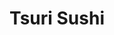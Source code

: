 ---
layout: place
title: "Tsuri Sushi"
permalink: /california/los-angeles/tsuri-sushi.html
stateAbbr: CA
stateName: California
cityName: Los Angeles
seo:
  name: "Tsuri Sushi"
  type: Restaurant
  links: http://www.tsurionmelrose.com/
description: "Tsuri Sushi serves delicious sushi in Los Angeles, California. Try fresh Japanese dishes for a great dining experience. "
place_id: ChIJnVTlKdW4woAR-W0AELGA3S4
photos:
  - name: >-
      places/ChIJnVTlKdW4woAR-W0AELGA3S4/photos/AeeoHcJ4kjPPAPCK2drByFG3wdFlEhzLs-zUdmQrMsSy4C1m7cJLz4KNNMLx0ZOmyagKzTiPd3Ny-I0CwnzQlqBtiWcbWcid_100A5RuJ30rSfC6li3PnoAxa52LMIJsLlahhNR6dQbGuA0goeTocznzGwjEBu34nkVjc3W8L6pbRb9GmHsF12QJRBVRONIqP2Fq77GlSNoR9b5j_vDmdIdz1dQ-AsqJCzSrjfqH3vBNJLOa5cj-SchMQT7__JjZ3RpejSoVvsqKtoqkX6MacHvdckb7wf6G0Z7tD6hmN2MKwKK4Jw
    widthPx: 3953
    heightPx: 3456
    authorAttributions:
      - displayName: Tsuri Sushi
        uri: https://maps.google.com/maps/contrib/114648515043666682785
        photoUri: >-
          https://lh3.googleusercontent.com/a-/ALV-UjVmH1FfVQXuiFZn2mfEC6JAtU-gyqwOhTZnnuyVgmmSv4F8Dlg=s100-p-k-no-mo
    flagContentUri: >-
      https://www.google.com/local/imagery/report/?cb_client=maps_api_places.places_api&image_key=!1e10!2sAF1QipP5fEF3eQC5YXcWUroEfTXgPEa3-KkAl2P3Qp2j&hl=en-US
    googleMapsUri: >-
      https://www.google.com/maps/place//data=!3m4!1e2!3m2!1sAF1QipP5fEF3eQC5YXcWUroEfTXgPEa3-KkAl2P3Qp2j!2e10!4m2!3m1!1s0x80c2b8d529e5549d:0x2edd80b110006df9
  - name: >-
      places/ChIJnVTlKdW4woAR-W0AELGA3S4/photos/AeeoHcJKebNk7vrOaPbLWoy76oEe59TdD0l5sRxUbFsHss-PYSmrLkVANu9moQ634UDj41EndU2Z7mpptlSpW9VVhxIGk0Fj2gaEWRDqdhSKNqDhJJo6wg5qrRK9qoho1YmddPsHCUxz22_YRsb2-3voARncBz4hqUohErQF9Wjk5Ghv-XUYWiqpaEhUmvyAUhfJ_Q23fKU24eOUnwuWcOjGoAZMDXE50ErCNvjJPNHB-1mTXgkv1z8CNJXbGf6Cc5iNNNSnUiZz6DUDzjG-01eq8OdxzuNLXCvuF6CzXeR7Wx9xVg
    widthPx: 4032
    heightPx: 3024
    authorAttributions:
      - displayName: Tsuri Sushi
        uri: https://maps.google.com/maps/contrib/114648515043666682785
        photoUri: >-
          https://lh3.googleusercontent.com/a-/ALV-UjVmH1FfVQXuiFZn2mfEC6JAtU-gyqwOhTZnnuyVgmmSv4F8Dlg=s100-p-k-no-mo
    flagContentUri: >-
      https://www.google.com/local/imagery/report/?cb_client=maps_api_places.places_api&image_key=!1e10!2sAF1QipPEAwIxRgKQe744gM8w6cNolGXmySU55I-13pGV&hl=en-US
    googleMapsUri: >-
      https://www.google.com/maps/place//data=!3m4!1e2!3m2!1sAF1QipPEAwIxRgKQe744gM8w6cNolGXmySU55I-13pGV!2e10!4m2!3m1!1s0x80c2b8d529e5549d:0x2edd80b110006df9
  - name: >-
      places/ChIJnVTlKdW4woAR-W0AELGA3S4/photos/AeeoHcKjwbQ2E1s3VE1aYcwl3H5EzBPSWwCdrfdnxS2Umtaz16P5trR9NsHmt-3u3fF6HTIb28Tx6o6ZcZBzt_C2EFvjRm974amfnSefJjpQWQBVHEmIR8XGl35rzJfZzq6ALI4u--ouqNI5KLV1HtXObwYpWjq7XPuzklbmtiO7mNYFutRN8KtWMAPILQiXn5wihyon26m12p7oe-deYnNmNaA4oS0iaW8QMEL7x52r-sLYhodv8-imNLqdudRQ9lHhS1RRUs5_SarEAl6t8W0i5j2f0USjPp6j_YCa13p5KYhMeXcnhClHzwVHsItN6NC-TEy1w77LifwVKRzv8MTLTXMUj3-uBuJyUvEMyBQ--URn3JHfQWXrpczvveI4WRqQeg92rp8JO_QmAsnCfzGp9kEShGPNyDvShn5Uc-MMUx98UCg
    widthPx: 4032
    heightPx: 2387
    authorAttributions:
      - displayName: Bob Lee
        uri: https://maps.google.com/maps/contrib/115079299398436187110
        photoUri: >-
          https://lh3.googleusercontent.com/a-/ALV-UjXCYcLiTQU0SNVahsBivDnWliYGj6cxK_LjMcuRNs5tKP61_dz3=s100-p-k-no-mo
    flagContentUri: >-
      https://www.google.com/local/imagery/report/?cb_client=maps_api_places.places_api&image_key=!1e10!2sCIHM0ogKEICAgMCo77_RkAE&hl=en-US
    googleMapsUri: >-
      https://www.google.com/maps/place//data=!3m4!1e2!3m2!1sCIHM0ogKEICAgMCo77_RkAE!2e10!4m2!3m1!1s0x80c2b8d529e5549d:0x2edd80b110006df9
  - name: >-
      places/ChIJnVTlKdW4woAR-W0AELGA3S4/photos/AeeoHcKhO4w0phspb4Omh1cpqofTVn0YetRA7LH6RCd0PQMEji5_SohIVOkvGtluCC6dVnVR3T86VRVyua4E54H8HWlJDCVTfOubIpMnixTphjVMpEqXFLZPt-jwXX5tpQH8oaOzOG-iJ3CBukjzgovdl71Lrna2x71ma_I8SJBm04A35GiI4jnJlm77MiVnr18JzlJr8c38tJBrNsi_glxy8Umv0GNBgmNYBGtphLUny2pRLWPRcD9jS8mbEXcKyoVy62Tc6SUqlxlIRK0bUaT5XubvF0tQA3HB2Zf7RjAU12RZSA
    widthPx: 2880
    heightPx: 2304
    authorAttributions:
      - displayName: Tsuri Sushi
        uri: https://maps.google.com/maps/contrib/114648515043666682785
        photoUri: >-
          https://lh3.googleusercontent.com/a-/ALV-UjVmH1FfVQXuiFZn2mfEC6JAtU-gyqwOhTZnnuyVgmmSv4F8Dlg=s100-p-k-no-mo
    flagContentUri: >-
      https://www.google.com/local/imagery/report/?cb_client=maps_api_places.places_api&image_key=!1e10!2sAF1QipP2T7GRiuYIlPLoeitl2kDNtp5efWXiivMyy93V&hl=en-US
    googleMapsUri: >-
      https://www.google.com/maps/place//data=!3m4!1e2!3m2!1sAF1QipP2T7GRiuYIlPLoeitl2kDNtp5efWXiivMyy93V!2e10!4m2!3m1!1s0x80c2b8d529e5549d:0x2edd80b110006df9
  - name: >-
      places/ChIJnVTlKdW4woAR-W0AELGA3S4/photos/AeeoHcIx-mWLF867gJ4Wd9IMU9kziB9Fy5dsih51f1Iy-24CJKRfkCa8Umsm-8xb6yYYYLUhzymBs_HuXs_ocrhaW5Ehl3XZmVNyptJY6V4huXqbUUdH8m3BNuPkYHG2VB9S2e65yE9H3XuH8-TC0_Et3K0NECxEey8izrHPjRfVbgZlOKF0aZPqzT2a-kuzun0RfrPoxqNWHnOz_41o89iuEmF05LPMQAXGtXLYnTKY3FVJeil1hzEsa2jtE3qBi160UNTeRslIfxPQP-p_I7rs7jDmhnncp_RAWmr8S4pYdKBVTg
    widthPx: 1000
    heightPx: 666
    authorAttributions:
      - displayName: Tsuri Sushi
        uri: https://maps.google.com/maps/contrib/114648515043666682785
        photoUri: >-
          https://lh3.googleusercontent.com/a-/ALV-UjVmH1FfVQXuiFZn2mfEC6JAtU-gyqwOhTZnnuyVgmmSv4F8Dlg=s100-p-k-no-mo
    flagContentUri: >-
      https://www.google.com/local/imagery/report/?cb_client=maps_api_places.places_api&image_key=!1e10!2sAF1QipPbsGwAsCGH1EjH3-dfQvA12IBbClEdfmRqHTWs&hl=en-US
    googleMapsUri: >-
      https://www.google.com/maps/place//data=!3m4!1e2!3m2!1sAF1QipPbsGwAsCGH1EjH3-dfQvA12IBbClEdfmRqHTWs!2e10!4m2!3m1!1s0x80c2b8d529e5549d:0x2edd80b110006df9
  - name: >-
      places/ChIJnVTlKdW4woAR-W0AELGA3S4/photos/AeeoHcJuA2SuJwGw6EaUctL6P6KfAcbJfCLU1ESXChKkE2SDjWKFE--_VhA_1AXsJjvQw4dyJhfdjxHwMXtOsqn7SjaGiN39JKql0F5raX4Z824bThbj8xI7dmEftBXef93XWi1AMMwRwJoWhzj6MizuSTsQ95KIB8FBG01AWmcdzZkpc6zT47ms-Whh213ZZJdU5zBJjw4yiNIxFYEQ3pUcUKU6puwlfSJGroUGPCLuZYyNHnCp-5hzPf6W3SiTx6H2u1iB5kvrQPVlC43S0E18xRapc6KydZGBskTJoGf2QN9FxA9ohUcLf1M0BkIHhxYsNqMpCNoIz7ncl5bM8AOrDsGQ0Df5obGpfkLSXlkGmF6z04QAkZAvbnUf2tjXxAcGi4VPrzbn2b9xx7OfJp_DAFhzITATAaT9GvxM7KnJqh1B0Q
    widthPx: 4032
    heightPx: 3024
    authorAttributions:
      - displayName: Katherine Pacpaco
        uri: https://maps.google.com/maps/contrib/101972586583098205677
        photoUri: >-
          https://lh3.googleusercontent.com/a-/ALV-UjX5Vl1Bd2bo9sWFtn5ube6ehy2LAJBVBXqTqBD3MXwnjFqvfRj7hg=s100-p-k-no-mo
    flagContentUri: >-
      https://www.google.com/local/imagery/report/?cb_client=maps_api_places.places_api&image_key=!1e10!2sCIHM0ogKEICAgICdw9-qOw&hl=en-US
    googleMapsUri: >-
      https://www.google.com/maps/place//data=!3m4!1e2!3m2!1sCIHM0ogKEICAgICdw9-qOw!2e10!4m2!3m1!1s0x80c2b8d529e5549d:0x2edd80b110006df9
  - name: >-
      places/ChIJnVTlKdW4woAR-W0AELGA3S4/photos/AeeoHcJEuGYpyQfbCqCi7Jr7KivjTjVqt0nhlMerklms86l_bcxpGRpEj8vmBntfHN4O4vXKl8vBj_V_l1sYYOKxNFKRKIXf6q7GM7jCB7-WBtDg8C5Tj2uF08kIZZ15YWYKQAivkesXtltJRE2Bl9w-wmeguZz4uT_BIR2NBY-whciGJbMY1mZeAjaahOSKRGEsUzhOkq-XYHbjchi31jeibfdzpk3uIXYsg3iUjr9CgWqye5le3bax527L1yVXYQAsAN3WBCHdjZLboVqFHDX-oSq518dql1WkyEzS4dw9WBIg9w
    widthPx: 837
    heightPx: 550
    authorAttributions:
      - displayName: Tsuri Sushi
        uri: https://maps.google.com/maps/contrib/114648515043666682785
        photoUri: >-
          https://lh3.googleusercontent.com/a-/ALV-UjVmH1FfVQXuiFZn2mfEC6JAtU-gyqwOhTZnnuyVgmmSv4F8Dlg=s100-p-k-no-mo
    flagContentUri: >-
      https://www.google.com/local/imagery/report/?cb_client=maps_api_places.places_api&image_key=!1e10!2sAF1QipNav37GaOiRfs04RgYBavUwIvby15huAcnJ2Huq&hl=en-US
    googleMapsUri: >-
      https://www.google.com/maps/place//data=!3m4!1e2!3m2!1sAF1QipNav37GaOiRfs04RgYBavUwIvby15huAcnJ2Huq!2e10!4m2!3m1!1s0x80c2b8d529e5549d:0x2edd80b110006df9
  - name: >-
      places/ChIJnVTlKdW4woAR-W0AELGA3S4/photos/AeeoHcIS7dXm2BTsWfrlnoRuaZdZAOl-Ad56I9asfxb813vwHzByM_k3L9_dvMSQBt6ddt43W7uFmmYBh4fusoLOzEnhZaaNdJ4KfowVgK8p0Uwi5EQOJg6rVy4QyPI77jpoGzDKJuGEFr9A-hQkv_hn_u8gzPGi73rc0YgRC3x9Bi36fPAzQ6wKDi0O2dFmOH3yA98LkW33dt4BUXFGzmofnM1pOxPkSkrT00x36HEB11i7JAe926MiuTT1zOzsYUY2x54NVNt03TaItrl9m7kBC2dbrUlFJsMK8rIIROqI9OVg2w
    widthPx: 800
    heightPx: 800
    authorAttributions:
      - displayName: Tsuri Sushi
        uri: https://maps.google.com/maps/contrib/114648515043666682785
        photoUri: >-
          https://lh3.googleusercontent.com/a-/ALV-UjVmH1FfVQXuiFZn2mfEC6JAtU-gyqwOhTZnnuyVgmmSv4F8Dlg=s100-p-k-no-mo
    flagContentUri: >-
      https://www.google.com/local/imagery/report/?cb_client=maps_api_places.places_api&image_key=!1e10!2sAF1QipMvYWRUlHPEIyecnPsvZ-aXqn1YSQjzwqfqfZfQ&hl=en-US
    googleMapsUri: >-
      https://www.google.com/maps/place//data=!3m4!1e2!3m2!1sAF1QipMvYWRUlHPEIyecnPsvZ-aXqn1YSQjzwqfqfZfQ!2e10!4m2!3m1!1s0x80c2b8d529e5549d:0x2edd80b110006df9
  - name: >-
      places/ChIJnVTlKdW4woAR-W0AELGA3S4/photos/AeeoHcJ9PJ-wfY-SztYH7gIRMJ-iFPo7SBfi-eymp2YMM2mEz_1UEOBqjI4bEesnxrwnl2PbgSnjQVjoNMZdloNn9br6mR6LVAJc-J5ojZbrY3aXFvmqPzfhEusocAxgLyXoZDzei-MM9v8D2BuZ-a3jMqpSTpUDdg5Fo-MHSaeHGVwz6JaHAATiowFR-WyrOt8ya4leRvOTzCBcbONxTY8iTecfWpSsYfrNTOqJUZJNAw4OpI-JPNefaYx0dj7qnTkQy0l07ISO4MbMKVWU5lnPlZ4wIz_HGnxQHuKMM1R6TYM6tQ
    widthPx: 586
    heightPx: 458
    authorAttributions:
      - displayName: Tsuri Sushi
        uri: https://maps.google.com/maps/contrib/114648515043666682785
        photoUri: >-
          https://lh3.googleusercontent.com/a-/ALV-UjVmH1FfVQXuiFZn2mfEC6JAtU-gyqwOhTZnnuyVgmmSv4F8Dlg=s100-p-k-no-mo
    flagContentUri: >-
      https://www.google.com/local/imagery/report/?cb_client=maps_api_places.places_api&image_key=!1e10!2sAF1QipPvPS5jjRYXxpZH26ZM2tB5H7tYYb0BZBPXYmZ5&hl=en-US
    googleMapsUri: >-
      https://www.google.com/maps/place//data=!3m4!1e2!3m2!1sAF1QipPvPS5jjRYXxpZH26ZM2tB5H7tYYb0BZBPXYmZ5!2e10!4m2!3m1!1s0x80c2b8d529e5549d:0x2edd80b110006df9
  - name: >-
      places/ChIJnVTlKdW4woAR-W0AELGA3S4/photos/AeeoHcL5FP291nablcwVE4FKrLuromR2082LBOSeVH76hr8QjTBXW4NW1svrytgCF2IZNOHteV6UuYduc1g70oYN9dhGsn-Ce838y0O4q6WUneMhWyRObQq6eFJuHaoBQH-i7qRGO9GR_GzpQkeH4unmtFqyrq3GiWIeXgyEP2_ejRihrJfkHVQzaQaDqJVG9XJbvNOaKu0G-2upQdKs84Xgh2fHPTQAPJrr9YtOCNyOYy4duWtLxL4O58LprFWPQ37Wn6TAsPdPBpEONy3dnBE2e_mXZRzSk8-IyIvwqt1HlGvd4IwAbj-ynbePleLVV6BhH5omA7UDhhWszPjpy1YBJl2Fh4b6Y2vksRJoYS4g0F4i_sl4mIPEkttm0KA02yyHLrP9ziPHfeYUnvyYt519Sfwp_x8S7RePJPa3V-45vB9ZjA
    widthPx: 3024
    heightPx: 4032
    authorAttributions:
      - displayName: Randal Pettyjohn
        uri: https://maps.google.com/maps/contrib/116178811938432423362
        photoUri: >-
          https://lh3.googleusercontent.com/a-/ALV-UjV_ZWIrlQiFgaN_9A_nOa8UbpNBmWbawnRWeVeMQLlRVRDkWjhOOQ=s100-p-k-no-mo
    flagContentUri: >-
      https://www.google.com/local/imagery/report/?cb_client=maps_api_places.places_api&image_key=!1e10!2sCIHM0ogKEICAgMCgqtPLPA&hl=en-US
    googleMapsUri: >-
      https://www.google.com/maps/place//data=!3m4!1e2!3m2!1sCIHM0ogKEICAgMCgqtPLPA!2e10!4m2!3m1!1s0x80c2b8d529e5549d:0x2edd80b110006df9
address: 7015 Melrose Ave, Los Angeles, CA 90038, USA
street: 7015 Melrose Ave
city: Los Angeles
state: CA
zip: '90038'
country: USA
neighborhood: Melrose
latitude: '34.083611'
longitude: '-118.343333'
accessibility_options:
  wheelchairAccessibleParking: true
  wheelchairAccessibleEntrance: true
  wheelchairAccessibleRestroom: true
  wheelchairAccessibleSeating: true
business_status: OPERATIONAL
name: Tsuri Sushi
google_maps_links:
  directionsUri: >-
    https://www.google.com/maps/dir//''/data=!4m7!4m6!1m1!4e2!1m2!1m1!1s0x80c2b8d529e5549d:0x2edd80b110006df9!3e0
  placeUri: https://maps.google.com/?cid=3376996793563770361
  writeAReviewUri: >-
    https://www.google.com/maps/place//data=!4m3!3m2!1s0x80c2b8d529e5549d:0x2edd80b110006df9!12e1
  reviewsUri: >-
    https://www.google.com/maps/place//data=!4m4!3m3!1s0x80c2b8d529e5549d:0x2edd80b110006df9!9m1!1b1
  photosUri: >-
    https://www.google.com/maps/place//data=!4m3!3m2!1s0x80c2b8d529e5549d:0x2edd80b110006df9!10e5
primary_type: Sushi Restaurant
opening_hours:
  regular:
    - 'Monday: 11:30 AM – 2:30 PM, 5:30 – 10:00 PM'
    - 'Tuesday: 11:30 AM – 2:30 PM, 5:30 – 10:00 PM'
    - 'Wednesday: 11:30 AM – 2:30 PM, 5:30 – 10:00 PM'
    - 'Thursday: 11:30 AM – 2:30 PM, 5:30 – 10:00 PM'
    - 'Friday: 11:30 AM – 2:30 PM, 5:30 – 11:00 PM'
    - 'Saturday: 4:00 – 11:00 PM'
    - 'Sunday: 4:00 – 10:00 PM'
  current:
    - 'Monday: 11:30 AM – 2:30 PM, 5:30 – 10:00 PM'
    - 'Tuesday: 11:30 AM – 2:30 PM, 5:30 – 10:00 PM'
    - 'Wednesday: 11:30 AM – 2:30 PM, 5:30 – 10:00 PM'
    - 'Thursday: 11:30 AM – 2:30 PM, 5:30 – 10:00 PM'
    - 'Friday: 11:30 AM – 2:30 PM, 5:30 – 11:00 PM'
    - 'Saturday: 4:00 – 11:00 PM'
    - 'Sunday: 4:00 – 10:00 PM'
secondary_opening_hours:
  regular:
    weekdayDescriptions: null
    type: null
  current:
    weekdayDescriptions: null
    type: null
phone: (323) 935-1517
price_level: PRICE_LEVEL_MODERATE
price_range: $50 &ndash; $100
rating: '4.4'
rating_count: 0
website: http://www.tsurionmelrose.com/
reviews: null
parking_options: null
payment_options: null
allow_dogs: null
curbside_pickup: null
delivery: null
dine_in: null
good_for_children: null
good_for_groups: null
good_for_sports: null
live_music: null
menu_for_children: null
outdoor_seating: null
reservable: null
restroom: null
serves_beer: null
serves_breakfast: null
serves_brunch: null
serves_cocktails: null
serves_coffee: null
serves_dinner: null
serves_dessert: null
serves_lunch: null
serves_vegetarian_food: null
serves_wine: null
takeout: null
update_category: essentials
summary: null

---